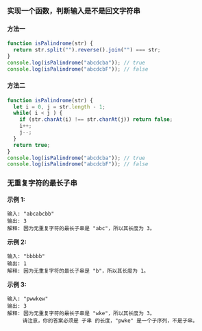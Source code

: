 ### 实现一个函数，判断输入是不是回文字符串

#### 方法一

```javascript
function isPalindrome(str) {
  return str.split("").reverse().join("") === str;
}
console.log(isPalindrome("abcdcba")); // true
console.log(isPalindrome("abcdcbF")); // false
```

#### 方法二

```javascript
function isPalindrome(str) {
  let i = 0, j = str.length - 1;
  while( i < j ) {
    if (str.charAt(i) !== str.charAt(j)) return false;
    i++;
    j--;
  }
  return true;
}
console.log(isPalindrome("abcdcba")); // true
console.log(isPalindrome("abcdcbF")); // false
```

### 无重复字符的最长子串

**示例 1:**

```
输入: "abcabcbb"
输出: 3 
解释: 因为无重复字符的最长子串是 "abc"，所以其长度为 3。
```

**示例 2:**

```
输入: "bbbbb"
输出: 1
解释: 因为无重复字符的最长子串是 "b"，所以其长度为 1。
```

**示例 3:**

```
输入: "pwwkew"
输出: 3
解释: 因为无重复字符的最长子串是 "wke"，所以其长度为 3。
     请注意，你的答案必须是 子串 的长度，"pwke" 是一个子序列，不是子串。
```

#### 